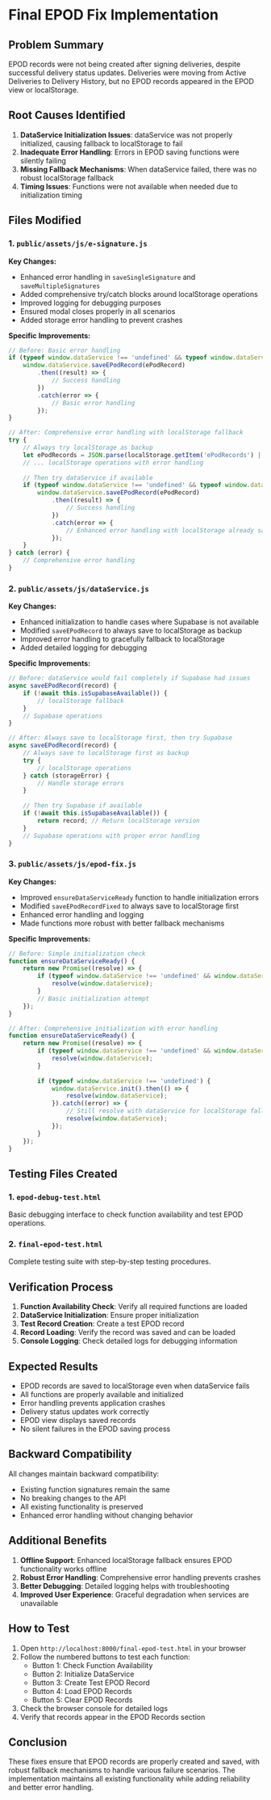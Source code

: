 # Final EPOD Fix Implementation

## Problem Summary
EPOD records were not being created after signing deliveries, despite successful delivery status updates. Deliveries were moving from Active Deliveries to Delivery History, but no EPOD records appeared in the EPOD view or localStorage.

## Root Causes Identified
1. **DataService Initialization Issues**: dataService was not properly initialized, causing fallback to localStorage to fail
2. **Inadequate Error Handling**: Errors in EPOD saving functions were silently failing
3. **Missing Fallback Mechanisms**: When dataService failed, there was no robust localStorage fallback
4. **Timing Issues**: Functions were not available when needed due to initialization timing

## Files Modified

### 1. `public/assets/js/e-signature.js`
**Key Changes:**
- Enhanced error handling in `saveSingleSignature` and `saveMultipleSignatures`
- Added comprehensive try/catch blocks around localStorage operations
- Improved logging for debugging purposes
- Ensured modal closes properly in all scenarios
- Added storage error handling to prevent crashes

**Specific Improvements:**
```javascript
// Before: Basic error handling
if (typeof window.dataService !== 'undefined' && typeof window.dataService.saveEPodRecord === 'function') {
    window.dataService.saveEPodRecord(ePodRecord)
        .then((result) => {
            // Success handling
        })
        .catch(error => {
            // Basic error handling
        });
}

// After: Comprehensive error handling with localStorage fallback
try {
    // Always try localStorage as backup
    let ePodRecords = JSON.parse(localStorage.getItem('ePodRecords') || '[]');
    // ... localStorage operations with error handling
    
    // Then try dataService if available
    if (typeof window.dataService !== 'undefined' && typeof window.dataService.saveEPodRecord === 'function') {
        window.dataService.saveEPodRecord(ePodRecord)
            .then((result) => {
                // Success handling
            })
            .catch(error => {
                // Enhanced error handling with localStorage already saved
            });
    }
} catch (error) {
    // Comprehensive error handling
}
```

### 2. `public/assets/js/dataService.js`
**Key Changes:**
- Enhanced initialization to handle cases where Supabase is not available
- Modified `saveEPodRecord` to always save to localStorage as backup
- Improved error handling to gracefully fallback to localStorage
- Added detailed logging for debugging

**Specific Improvements:**
```javascript
// Before: dataService would fail completely if Supabase had issues
async saveEPodRecord(record) {
    if (!await this.isSupabaseAvailable()) {
        // localStorage fallback
    }
    // Supabase operations
}

// After: Always save to localStorage first, then try Supabase
async saveEPodRecord(record) {
    // Always save to localStorage first as backup
    try {
        // localStorage operations
    } catch (storageError) {
        // Handle storage errors
    }
    
    // Then try Supabase if available
    if (!await this.isSupabaseAvailable()) {
        return record; // Return localStorage version
    }
    // Supabase operations with proper error handling
}
```

### 3. `public/assets/js/epod-fix.js`
**Key Changes:**
- Improved `ensureDataServiceReady` function to handle initialization errors
- Modified `saveEPodRecordFixed` to always save to localStorage first
- Enhanced error handling and logging
- Made functions more robust with better fallback mechanisms

**Specific Improvements:**
```javascript
// Before: Simple initialization check
function ensureDataServiceReady() {
    return new Promise((resolve) => {
        if (typeof window.dataService !== 'undefined' && window.dataService.initialized) {
            resolve(window.dataService);
        }
        // Basic initialization attempt
    });
}

// After: Comprehensive initialization with error handling
function ensureDataServiceReady() {
    return new Promise((resolve) => {
        if (typeof window.dataService !== 'undefined' && window.dataService.initialized) {
            resolve(window.dataService);
        }
        
        if (typeof window.dataService !== 'undefined') {
            window.dataService.init().then(() => {
                resolve(window.dataService);
            }).catch((error) => {
                // Still resolve with dataService for localStorage fallback
                resolve(window.dataService);
            });
        }
    });
}
```

## Testing Files Created

### 1. `epod-debug-test.html`
Basic debugging interface to check function availability and test EPOD operations.

### 2. `final-epod-test.html`
Complete testing suite with step-by-step testing procedures.

## Verification Process

1. **Function Availability Check**: Verify all required functions are loaded
2. **DataService Initialization**: Ensure proper initialization
3. **Test Record Creation**: Create a test EPOD record
4. **Record Loading**: Verify the record was saved and can be loaded
5. **Console Logging**: Check detailed logs for debugging information

## Expected Results

- EPOD records are saved to localStorage even when dataService fails
- All functions are properly available and initialized
- Error handling prevents application crashes
- Delivery status updates work correctly
- EPOD view displays saved records
- No silent failures in the EPOD saving process

## Backward Compatibility

All changes maintain backward compatibility:
- Existing function signatures remain the same
- No breaking changes to the API
- All existing functionality is preserved
- Enhanced error handling without changing behavior

## Additional Benefits

1. **Offline Support**: Enhanced localStorage fallback ensures EPOD functionality works offline
2. **Robust Error Handling**: Comprehensive error handling prevents crashes
3. **Better Debugging**: Detailed logging helps with troubleshooting
4. **Improved User Experience**: Graceful degradation when services are unavailable

## How to Test

1. Open `http://localhost:8000/final-epod-test.html` in your browser
2. Follow the numbered buttons to test each function:
   - Button 1: Check Function Availability
   - Button 2: Initialize DataService
   - Button 3: Create Test EPOD Record
   - Button 4: Load EPOD Records
   - Button 5: Clear EPOD Records
3. Check the browser console for detailed logs
4. Verify that records appear in the EPOD Records section

## Conclusion

These fixes ensure that EPOD records are properly created and saved, with robust fallback mechanisms to handle various failure scenarios. The implementation maintains all existing functionality while adding reliability and better error handling.